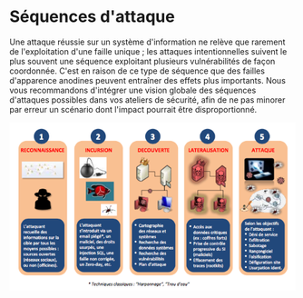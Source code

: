 # Séquences d'attaque

Une attaque réussie sur un système d'information ne relève que rarement de l'exploitation d'une faille unique ; les attaques intentionnelles suivent le plus souvent une séquence exploitant plusieurs vulnérabilités de façon coordonnée. C'est en raison de ce type de séquence que des failles d'apparence anodines peuvent entraîner des effets plus importants. Nous vous recommandons d'intégrer une vision globale des séquences d'attaques possibles dans vos ateliers de sécurité, afin de ne pas minorer par erreur un scénario dont l'impact pourrait être disproportionné.

![](assets/killchain.png)



